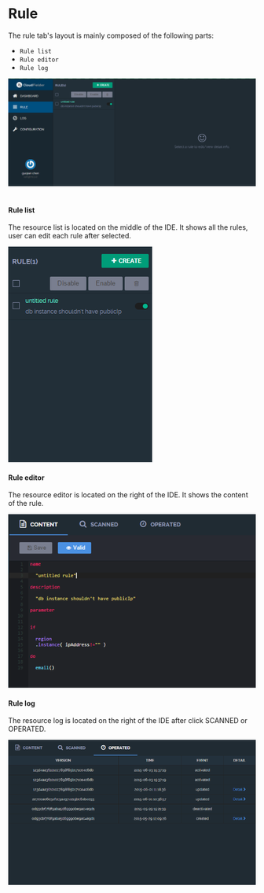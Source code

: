 # Rule

The rule tab's layout is mainly composed of the following parts:

- `Rule list`
- `Rule editor`
- `Rule log`

![](https://raw.githubusercontent.com/VisualOps/cf-book/master/images/rule_all.png)<br /><br />

#### Rule list
The resource list is located on the middle of the IDE. It shows all the rules, user can edit each rule after selected.

![](https://raw.githubusercontent.com/VisualOps/cf-book/master/images/rule_list.png)

#### Rule editor
The resource editor is located on the right of the IDE. It shows the content of the rule.

![](https://raw.githubusercontent.com/VisualOps/cf-book/master/images/rule_editor.png)


#### Rule log
The resource log is located on the right of the IDE after click SCANNED or OPERATED. 

![](https://raw.githubusercontent.com/VisualOps/cf-book/master/images/rule_log.png)
